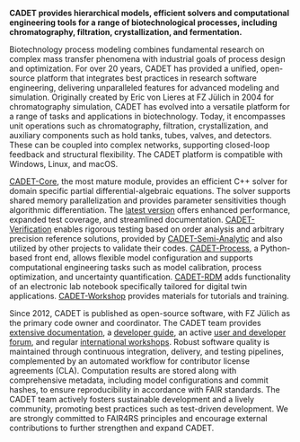 <strong>CADET provides hierarchical models, efficient solvers and computational engineering tools for a range of biotechnological processes, including chromatography, filtration, crystallization, and fermentation.</strong>

Biotechnology process modeling combines fundamental research on complex mass transfer phenomena with industrial goals of process design and optimization. For over 20 years, CADET has provided a unified, open-source platform that integrates best practices in research software engineering, delivering unparalleled features for advanced modeling and simulation. Originally created by Eric von Lieres at FZ Jülich in 2004 for chromatography simulation, CADET has evolved into a versatile platform for a range of tasks and applications in biotechnology. Today, it encompasses unit operations such as chromatography, filtration, crystallization, and auxiliary components such as hold tanks, tubes, valves, and detectors. These can be coupled into complex networks, supporting closed-loop feedback and structural flexibility. The CADET platform is compatible with Windows, Linux, and macOS.

[CADET-Core](https://github.com/cadet/CADET-Core), the most mature module, provides an efficient C++ solver for domain specific partial differential-algebraic equations. The solver supports shared memory parallelization and provides parameter sensitivities though algorithmic differentiation. The [latest version](https://github.com/cadet/CADET-Core/releases/tag/v5.0.0) offers enhanced performance, expanded test coverage, and streamlined documentation. [CADET-Verification](https://github.com/cadet/CADET-Verification) enables rigorous testing based on order analysis and arbitrary precision reference solutions, provided by [CADET-Semi-Analytic](https://github.com/cadet/CADET-Semi-Analytic) and also utilized by other projects to validate their codes. [CADET-Process](https://cadet-process.readthedocs.io/), a Python-based front end, allows flexible model configuration and supports computational engineering tasks such as model calibration, process optimization, and uncertainty quantification. [CADET-RDM](https://github.com/cadet/CADET-RDM) adds functionality of an electronic lab notebook specifically tailored for digital twin applications. [CADET-Workshop](https://github.com/cadet/CADET-Workshop) provides materials for tutorials and training.

Since 2012, CADET is published as open-source software, with FZ Jülich as the primary code owner and coordinator. The CADET team provides [extensive documentation](https://cadet.github.io), a [developer guide](https://cadet.github.io/master/developer_guide/index.html), an active [user and developer forum](https://forum.cadet-web.de), and regular [international workshops](https://forum.cadet-web.de/t/cadet-workshop-2024-announcement). Robust software quality is maintained through continuous integration, delivery, and testing pipelines, complemented by an automated workflow for contributor license agreements (CLA). Computation results are stored along with comprehensive metadata, including model configurations and commit hashes, to ensure reproducibility in accordance with FAIR standards. The CADET team actively fosters sustainable development and a lively community, promoting best practices such as test-driven development. We are strongly committed to FAIR4RS principles and encourage external contributions to further strengthen and expand CADET.
